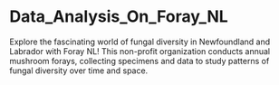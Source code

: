 # Data_Analysis_On_Foray_NL
Explore the fascinating world of fungal diversity in Newfoundland and Labrador with Foray NL! This non-profit organization conducts annual mushroom forays, collecting specimens and data to study patterns of fungal diversity over time and space. 
